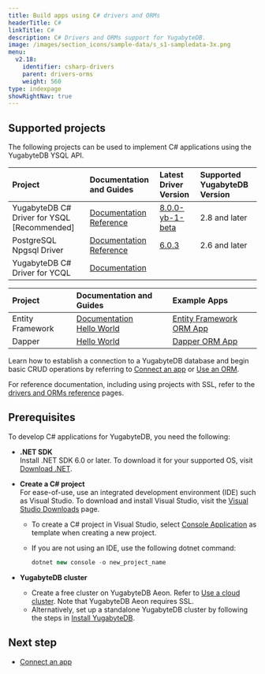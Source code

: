 ```yaml
---
title: Build apps using C# drivers and ORMs
headerTitle: C#
linkTitle: C#
description: C# Drivers and ORMs support for YugabyteDB.
image: /images/section_icons/sample-data/s_s1-sampledata-3x.png
menu:
  v2.18:
    identifier: csharp-drivers
    parent: drivers-orms
    weight: 560
type: indexpage
showRightNav: true
---
```


## Supported projects

The following projects can be used to implement C# applications using the YugabyteDB YSQL API.

| Project | Documentation and Guides | Latest Driver Version | Supported YugabyteDB Version |
| :------ | :----------------------- | :-------------------- | :--------------------------- |
| YugabyteDB C# Driver for YSQL [Recommended] | [Documentation](ysql/) <br /> [Reference](../../reference/drivers/csharp/yb-npgsql-reference/) | [8.0.0-yb-1-beta](https://www.nuget.org/packages/NpgsqlYugabyteDB/) | 2.8 and later
| PostgreSQL Npgsql Driver | [Documentation](postgres-npgsql/) <br /> [Reference](../../reference/drivers/csharp/postgres-npgsql-reference/) | [6.0.3](https://www.nuget.org/packages/Npgsql/) | 2.6 and later
| YugabyteDB C# Driver for YCQL | [Documentation](ycql/) |

| Project | Documentation and Guides | Example Apps |
| :------ | :----------------------- | :---------- |
| Entity Framework | [Documentation](entityframework/) <br/> [Hello World](../orms/csharp/ysql-entity-framework/) | [Entity Framework ORM App](https://github.com/YugabyteDB-Samples/orm-examples/tree/master/csharp/entityframework) |
| Dapper | [Hello World](../orms/csharp/ysql-dapper/) | [Dapper ORM App](https://github.com/YugabyteDB-Samples/orm-examples/tree/master/csharp/dapper/DapperORM) |

Learn how to establish a connection to a YugabyteDB database and begin basic CRUD operations by referring to [Connect an app](ysql/) or [Use an ORM](entityframework/).

For reference documentation, including using projects with SSL, refer to the [drivers and ORMs reference](../../reference/drivers/csharp/yb-npgsql-reference/) pages.

## Prerequisites

To develop C# applications for YugabyteDB, you need the following:

- **.NET SDK**\
  Install .NET SDK 6.0 or later. To download it for your supported OS, visit [Download .NET](https://dotnet.microsoft.com/en-us/download).

- **Create a C# project**\
   For ease-of-use, use an integrated development environment (IDE) such as Visual Studio. To download and install Visual Studio, visit the [Visual Studio Downloads](https://visualstudio.microsoft.com/downloads/) page.
  - To create a C# project in Visual Studio, select [Console Application](https://docs.microsoft.com/en-us/dotnet/core/tutorials/with-visual-studio?pivots=dotnet-6-0) as template when creating a new project.
  - If you are not using an IDE, use the following dotnet command:

    ```csharp
    dotnet new console -o new_project_name
    ```

- **YugabyteDB cluster**
  - Create a free cluster on YugabyteDB Aeon. Refer to [Use a cloud cluster](../../quick-start-yugabytedb-managed/). Note that YugabyteDB Aeon requires SSL.
  - Alternatively, set up a standalone YugabyteDB cluster by following the steps in [Install YugabyteDB](../../quick-start/).

## Next step

- [Connect an app](ysql/)
